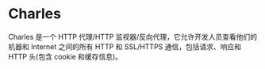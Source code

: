 # Charles

Charles 是一个 HTTP 代理/HTTP 监视器/反向代理，它允许开发人员查看他们的机器和 Internet 之间的所有 HTTP 和 SSL/HTTPS 通信，包括请求、响应和 HTTP 头(包含 cookie 和缓存信息)。
